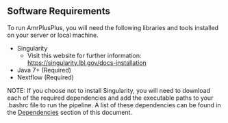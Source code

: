 Software Requirements
---------------------
To run AmrPlusPlus, you will need the following libraries and tools installed on your server or local machine.

  - Singularity 
    - Visit this website for further information: https://singularity.lbl.gov/docs-installation
  - Java 7+ (Required)
  - Nextflow (Required)
  
NOTE: If you choose not to install Singularity, you will need to download each of the required dependencies and add the executable paths to your .bashrc file to run the pipeline. A list of these dependencies can be found in the [Dependencies](https://github.com/meglab-metagenomics/amrplusplus_v2/blob/master/docs/dependencies.md) section of this document.
